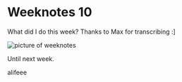 # Weeknotes 10

What did I do this week? Thanks to Max for transcribing :]

![picture of weeknotes](/public/2025-10.jpg)

Until next week.

alifeee
